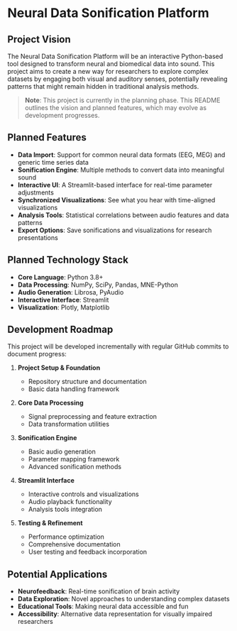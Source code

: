 # Neural Data Sonification Platform

## Project Vision

The Neural Data Sonification Platform will be an interactive Python-based tool designed to transform neural and biomedical data into sound. This project aims to create a new way for researchers to explore complex datasets by engaging both visual and auditory senses, potentially revealing patterns that might remain hidden in traditional analysis methods.

> **Note**: This project is currently in the planning phase. This README outlines the vision and planned features, which may evolve as development progresses.

## Planned Features

- **Data Import**: Support for common neural data formats (EEG, MEG) and generic time series data
- **Sonification Engine**: Multiple methods to convert data into meaningful sound
- **Interactive UI**: A Streamlit-based interface for real-time parameter adjustments
- **Synchronized Visualizations**: See what you hear with time-aligned visualizations
- **Analysis Tools**: Statistical correlations between audio features and data patterns
- **Export Options**: Save sonifications and visualizations for research presentations

## Planned Technology Stack

- **Core Language**: Python 3.8+
- **Data Processing**: NumPy, SciPy, Pandas, MNE-Python
- **Audio Generation**: Librosa, PyAudio
- **Interactive Interface**: Streamlit
- **Visualization**: Plotly, Matplotlib

## Development Roadmap

This project will be developed incrementally with regular GitHub commits to document progress:

1. **Project Setup & Foundation**
   - Repository structure and documentation
   - Basic data handling framework

2. **Core Data Processing**
   - Signal preprocessing and feature extraction
   - Data transformation utilities

3. **Sonification Engine**
   - Basic audio generation
   - Parameter mapping framework
   - Advanced sonification methods

4. **Streamlit Interface**
   - Interactive controls and visualizations
   - Audio playback functionality
   - Analysis tools integration

5. **Testing & Refinement**
   - Performance optimization
   - Comprehensive documentation
   - User testing and feedback incorporation

## Potential Applications

- **Neurofeedback**: Real-time sonification of brain activity
- **Data Exploration**: Novel approaches to understanding complex datasets
- **Educational Tools**: Making neural data accessible and fun
- **Accessibility**: Alternative data representation for visually impaired researchers
